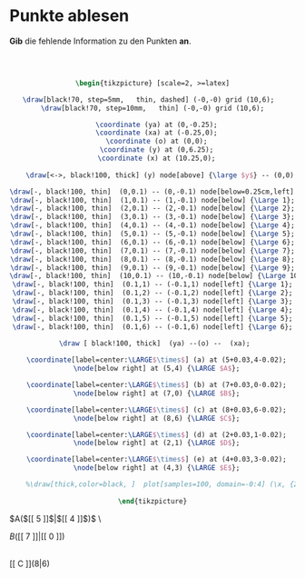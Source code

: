 <!--
version:  0.0.1

language: de

@style
input {
    text-align: center;
}

.flex-container {
    display: flex;
    flex-wrap: wrap;
    align-items: stretch;
    gap: 20px;
}

.flex-child {
    flex: 1;
    min-width: 350px;
    margin-right: 20px;
}

@media (max-width: 400px) {
    .flex-child {
        flex: 100%;
        margin-right: 0;
    }
}
@end

formula: \carry   \textcolor{red}{\scriptsize #1}
formula: \digit   \rlap{\carry{#1}}\phantom{#2}#2
formula: \permil  \text{‰}

import: https://raw.githubusercontent.com/LiaTemplates/Tikz-Jax/main/README.md

script: https://cdn.jsdelivr.net/gh/LiaTemplates/Tikz-Jax@main/dist/index.js


tags: Koordinatensystem, Stelle, Punkt, sehr leicht, sehr niedrig, Angeben

comment: Stellen und Punkte aus dem Koordinatensystem auslesen.

author: Martin Lommatzsch

-->




# Punkte ablesen


**Gib** die fehlende Information zu den Punkten **an**.

<br>

<center>

```latex  @tikz

\begin{tikzpicture} [scale=2, >=latex]

\draw[black!70, step=5mm,   thin, dashed] (-0,-0) grid (10,6);  
\draw[black!70, step=10mm,   thin] (-0,-0) grid (10,6);

  \coordinate (ya) at (0,-0.25);
  \coordinate (xa) at (-0.25,0);
  \coordinate (o) at (0,0);
  \coordinate (y) at (0,6.25);
  \coordinate (x) at (10.25,0);
  
    \draw[<->, black!100, thick] (y) node[above] {\large $y$} -- (0,0) --  (x) node[right]   {\large $x$};

\draw[-, black!100, thin]  (0,0.1) -- (0,-0.1) node[below=0.25cm,left] {\Large 0};
\draw[-, black!100, thin]  (1,0.1) -- (1,-0.1) node[below] {\Large 1};
\draw[-, black!100, thin]  (2,0.1) -- (2,-0.1) node[below] {\Large 2};
\draw[-, black!100, thin]  (3,0.1) -- (3,-0.1) node[below] {\Large 3};
\draw[-, black!100, thin]  (4,0.1) -- (4,-0.1) node[below] {\Large 4};
\draw[-, black!100, thin]  (5,0.1) -- (5,-0.1) node[below] {\Large 5};
\draw[-, black!100, thin]  (6,0.1) -- (6,-0.1) node[below] {\Large 6};
\draw[-, black!100, thin]  (7,0.1) -- (7,-0.1) node[below] {\Large 7};
\draw[-, black!100, thin]  (8,0.1) -- (8,-0.1) node[below] {\Large 8};
\draw[-, black!100, thin]  (9,0.1) -- (9,-0.1) node[below] {\Large 9};
\draw[-, black!100, thin]  (10,0.1) -- (10,-0.1) node[below] {\Large 10};
\draw[-, black!100, thin]  (0.1,1) -- (-0.1,1) node[left] {\Large 1};
\draw[-, black!100, thin]  (0.1,2) -- (-0.1,2) node[left] {\Large 2};
\draw[-, black!100, thin]  (0.1,3) -- (-0.1,3) node[left] {\Large 3};
\draw[-, black!100, thin]  (0.1,4) -- (-0.1,4) node[left] {\Large 4};
\draw[-, black!100, thin]  (0.1,5) -- (-0.1,5) node[left] {\Large 5};
\draw[-, black!100, thin]  (0.1,6) -- (-0.1,6) node[left] {\Large 6};
 
 \draw [ black!100, thick]  (ya) --(o) --  (xa);

  \coordinate[label=center:\LARGE$\times$] (a) at (5+0.03,4-0.02);
  \node[below right] at (5,4) {\LARGE $A$};

  \coordinate[label=center:\LARGE$\times$] (b) at (7+0.03,0-0.02);
  \node[below right] at (7,0) {\LARGE $B$};

  \coordinate[label=center:\LARGE$\times$] (c) at (8+0.03,6-0.02);
  \node[below right] at (8,6) {\LARGE $C$};

  \coordinate[label=center:\LARGE$\times$] (d) at (2+0.03,1-0.02);
  \node[below right] at (2,1) {\LARGE $D$};

  \coordinate[label=center:\LARGE$\times$] (e) at (4+0.03,3-0.02);
  \node[below right] at (4,3) {\LARGE $E$};

	%\draw[thick,color=black, ]  plot[samples=100, domain=-0:4] (\x, {2*\x } ) node[right] {\large $f$};  
  
\end{tikzpicture}

```
</center>

<section class="flex-container">

<div class="flex-child">
 $A($[[  5  ]]$|$[[  4  ]]$)$ \
<br>
</div>

<div class="flex-child">

 $B($[[  7  ]]$|$[[  0  ]]$)$ \
<br>
</div>

<div class="flex-child">

 [[  C  ]]$( 8 | 6 )$ \
<br>

</div>

</section>

<br>
<br>
<br>
<br>
<br>
